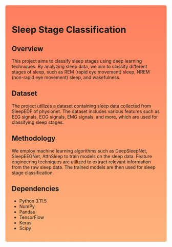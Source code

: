 <div style="background: linear-gradient(to bottom, #ff7e5f, #feb47b); padding: 20px; border-radius: 5px;">

# Sleep Stage Classification

## Overview
This project aims to classify sleep stages using deep learning techniques. By analyzing sleep data, we aim to classify different stages of sleep, such as REM (rapid eye movement) sleep, NREM (non-rapid eye movement) sleep, and wakefulness.

## Dataset
The project utilizes a dataset containing sleep data collected from SleepEDF of physionet. The dataset includes various features such as EEG signals, EOG signals, EMG signals, and more, which are used for classifying sleep stages.

## Methodology
We employ machine learning algorithms such as DeepSleepNet, SleepEEGNet, AttnSleep to train models on the sleep data. Feature engineering techniques are utilized to extract relevant information from the raw sleep data. The trained models are then used for sleep stage classification.

## Dependencies
- Python 3.11.5
- NumPy
- Pandas
- TensorFlow
- Keras
- Scipy

</div>


